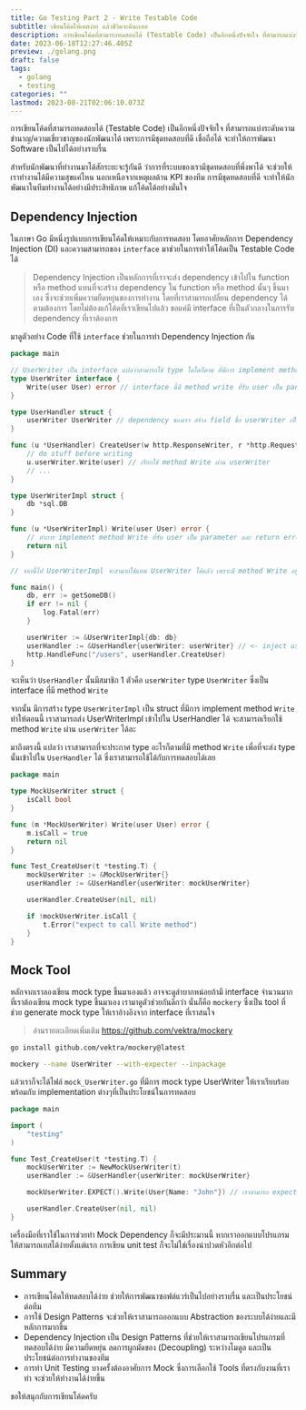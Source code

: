 ```yaml
---
title: Go Testing Part 2 - Write Testable Code
subtitle: เขียนโค้ดให้เทสง่าย แล้วชีวิตจะดีนะเออ
description: การเขียนโค้ดที่สามารถทดสอบได้ (Testable Code) เป็นอีกหนึ่งปัจจัยใจ ที่สามารถแบ่งระดับความชำนาญ/ความเชี่ยวชาญของนักพัฒนาได้ เพราะการมีชุดทดสอบที่ดี เชื่อถือได้ จะทำให้การพัฒนา Software เป็นไปได้อย่างราบรื่น
date: 2023-06-18T12:27:46.405Z
preview: ./golang.png
draft: false
tags:
  - golang
  - testing
categories: ""
lastmod: 2023-08-21T02:06:10.073Z
---
```


การเขียนโค้ดที่สามารถทดสอบได้ (Testable Code) เป็นอีกหนึ่งปัจจัยใจ ที่สามารถแบ่งระดับความชำนาญ/ความเชี่ยวชาญของนักพัฒนาได้ เพราะการมีชุดทดสอบที่ดี เชื่อถือได้ จะทำให้การพัฒนา Software เป็นไปได้อย่างราบรื่น

สำหรับนักพัฒนาที่ทำงานมาได้สักระยะจะรู้กันดี ว่าการที่ระบบของเรามีชุดทดสอบที่พึ่งพาได้ จะช่วยให้เราทำงานได้มีความสุขแค่ไหน นอกเหนือจากเหตุผลด้าน KPI ของทีม การมีชุดทดสอบที่ดี จะทำให้นักพัฒนาในทีมทำงานได้อย่างมีประสิทธิภาพ แก้โค้ดได้อย่างมั่นใจ

## Dependency Injection

ในภาษา Go มีหนึ่งรูปแบบการเขียนโค้ดให้เหมาะกับการทดสอบ โดยอาศัยหลักการ Dependency Injection (DI) และความสามารถของ `interface` มาช่วยในการทำให้โค้ดเป็น Testable Code ได้

> Dependency Injection เป็นหลักการที่เราจะส่ง dependency เข้าไปใน function หรือ method แทนที่จะสร้าง dependency ใน function หรือ method นั้นๆ ขึ้นมาเอง ซึ่งจะช่วยเพิ่มความยืดหยุ่นของการทำงาน โดยที่เราสามารถเปลี่ยน dependency ได้ตามต้องการ โดยไม่ต้องแก้โค้ดที่เราเขียนไปแล้ว ขอแค่มี interface ที่เป็นตัวกลางในการรับ dependency ที่เราต้องการ

มาดูตัวอย่าง Code ที่ใช้ `interface` ช่วยในการทำ Dependency Injection กัน

```go
package main

// UserWriter เป็น interface แปลว่าสามารถใช้ type ใดใดก็ตาม ที่มีการ implement method Write(user User) error ทดแทนกันได้
type UserWriter interface {
    Write(user User) error // interface นี้มี method write ที่รับ user เป็น parameter และ return error
}

type UserHandler struct {
    userWriter UserWriter // dependency ของเรา สร้าง field ชื่อ userWriter เป็น type UserWriter ที่เป็น interface
}

func (u *UserHandler) CreateUser(w http.ResponseWriter, r *http.Request) {
    // do stuff before writing
    u.userWriter.Write(user) // เรียกใช้ method Write ผ่าน userWriter
    // ...
}

type UserWriterImpl struct {
    db *sql.DB
}

func (u *UserWriterImpl) Write(user User) error {
    // ทำการ implement method Write ที่รับ user เป็น parameter และ return error
    return nil
}

// จากนี้ไป UserWriterImpl จะสามาถใช้แทน UserWriter ได้แล้ว เพราะมี method Write อยู่

func main() {
    db, err := getSomeDB()
    if err != nil {
        log.Fatal(err)
    }

    userWriter := &UserWriterImpl{db: db}
    userHandler := &UserHandler{userWriter: userWriter} // <- inject userWriter เข้าไปใน userHandler
    http.HandleFunc("/users", userHandler.CreateUser)
}
```

จะเห็นว่า `UserHandler` นั้นมีสมาชิก 1 ตัวคือ `userWriter` type `UserWriter` ซึ่งเป็น interface ที่มี method `Write`

จากนั้น มีการสร้าง type `UserWriterImpl` เป็น struct ที่มีการ implement method `Write` ทำให้ตอนนี้ เราสามารถส่ง UserWriterImpl เข้าไปใน UserHandler ได้ จะสามารถเรียกใช้ method `Write` ผ่าน `userWriter` ได้ละ

มาถึงตรงนี้ แปลว่า เราสามารถที่จะประกาศ type อะไรก็ตามที่มี method `Write` เพื่อที่จะส่ง type นั้นเข้าไปใน `UserHandler` ได้ ซึ่งเราสามารถใช้ได้กับการทดสอบได้เลย

```go
package main

type MockUserWriter struct {
    isCall bool
}

func (m *MockUserWriter) Write(user User) error {
    m.isCall = true
    return nil
}

func Test_CreateUser(t *testing.T) {
    mockUserWriter := &MockUserWriter{}
    userHandler := &UserHandler{userWriter: mockUserWriter}

    userHandler.CreateUser(nil, nil)

    if !mockUserWriter.isCall {
        t.Error("expect to call Write method")
    }
}
```

## Mock Tool

หลักจากเราลองเขียน mock type ขึ้นมาเองแล้ว อาจจะดูลำบากหน่อยถ้ามี interface จำนวนมากที่เราต้องเขียน mock type ขึ้นมาเอง เรามาดูตัวช่วยกันดีกว่า นั่นก็คือ `mockery` ซึ่งเป็น tool ที่ช่วย generate mock type ให้เราอ้างอิงจาก interface ที่เราสนใจ

> อ่านรายละเอียดเพิ่มเติม <https://github.com/vektra/mockery>

```bash
go install github.com/vektra/mockery@latest

mockery --name UserWriter --with-expecter --inpackage
```

แล้วเราก็จะได้ไฟล์ `mock_UserWriter.go` ที่มีการ mock type UserWriter ให้เราเรียบร้อย พร้อมกับ implementation ต่างๆที่เป็นประโยชน์ในการทดสอบ

```go
package main

import (
    "testing"
)

func Test_CreateUser(t *testing.T) {
    mockUserWriter := NewMockUserWriter(t)
    userHandler := &UserHandler{userWriter: mockUserWriter}

    mockUserWriter.EXPECT().Write(User{Name: "John"}) // เราสามารถ expect ได้ว่า Write จะถูกเรียกด้วย User ที่มี Name เป็น John

    userHandler.CreateUser(nil, nil)
}
```

เครื่องมือที่เราใช้ในการช่วยทำ Mock Dependency ก็จะมีประมานนี้ หากเราออกแบบโปรแกรมให้สามารถเทสได้ง่ายตั้งแต่แรก การเขียน unit test ก็จะไม่ใช่เรื่องน่าปวดหัวอีกต่อไป

## Summary

- การเขียนโค้ดให้ทดสอบได้ง่าย ช่วยให้การพัฒนาซอฟต์แวร์เป็นไปอย่างราบรื่น และเป็นประโยชน์ต่อทีม
- การใช้ Design Patterns จะช่วยให้เราสามารถออกแบบ Abstraction ของระบบได้ง่ายและมีหลักการมากขึ้น
- Dependency Injection เป็น Design Patterns ที่ช่วยให้เราสามารถเขียนโปรแกรมที่ทดสอบได้ง่าย มีความยืดหยุ่น ลดการผูกมัดของ (Decoupling) ระหว่างโมดูล และเป็นประโยชน์ต่อการทำงานของทีม
- การทำ Unit Testing บางครั้งต้องอาศัยการ Mock ซึ่งการเลือกใช้ Tools ที่ตรงกับงานที่เราทำ จะช่วยให้ทำงานได้ง่ายขึ้น

ขอให้สนุกกับการเขียนโค้ดครับ
